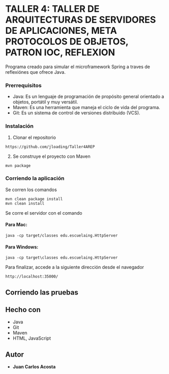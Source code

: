 # TALLER 4: TALLER DE ARQUITECTURAS DE SERVIDORES DE APLICACIONES, META PROTOCOLOS DE OBJETOS, PATRON IOC, REFLEXION

Programa creado para simular el microframework Spring a traves de reflexiónes que ofrece Java.

### Prerrequisitos

- Java: Es un lenguaje de programación de propósito general orientado a objetos, portátil y muy versátil.
- Maven: Es una herramienta que maneja el ciclo de vida del programa.
- Git: Es un sistema de control de versiones distribuido (VCS).

### Instalación

1. Clonar el repositorio

```
https://github.com/jloading/Taller4AREP
```

2. Se construye el proyecto con Maven

```
mvn package
```

### Corriendo la aplicación

Se corren los comandos
```
mvn clean package install
mvn clean install
```

Se corre el servidor con el comando
#### Para Mac:
```
java -cp target/classes edu.escuelaing.HttpServer
```

#### Para Windows:
```
java -cp target\classes edu.escuelaing.HttpServer
```

Para finalizar, accede a la siguiente dirección desde el navegador

```
http://localhost:35000/
```

## Corriendo las pruebas


## Hecho con

* Java
* Git
* Maven
* HTML, JavaScript

## Autor

* **Juan Carlos Acosta**


